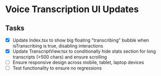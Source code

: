 # Voice Transcription UI Updates

## Tasks
- [x] Update Index.tsx to show big floating "transcribing" bubble when isTranscribing is true, disabling interactions
- [x] Update TranscriptView.tsx to conditionally hide stats section for long transcripts (>500 chars) and ensure scrolling
- [ ] Ensure responsive design across mobile, tablet, laptop devices
- [ ] Test functionality to ensure no regressions
